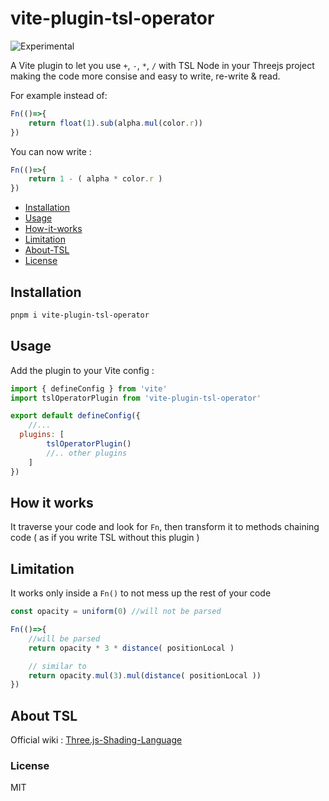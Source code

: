 # vite-plugin-tsl-operator

![Experimental](https://img.shields.io/badge/Experimental-true-orange)

A Vite plugin to let you use `+`, `-`, `*`, `/` with TSL Node in your Threejs project making the code more consise and easy to write, re-write & read.

For example instead of:

```js
Fn(()=>{
	return float(1).sub(alpha.mul(color.r))
})
```

You can now write : 
```js
Fn(()=>{
	return 1 - ( alpha * color.r )
})
```

- [Installation](#installation)
- [Usage](#usage)
- [How-it-works](#how-it-works)
- [Limitation](#limitation)
- [About-TSL](#About)
- [License](#license)

## Installation 

```bash
pnpm i vite-plugin-tsl-operator
```

## Usage 

Add the plugin to your Vite config :
```js
import { defineConfig } from 'vite'
import tslOperatorPlugin from 'vite-plugin-tsl-operator'

export default defineConfig({
	//...
  plugins: [
		tslOperatorPlugin()
		//.. other plugins
	]
})
```


## How it works

It traverse your code and look for `Fn`, then transform it to methods chaining code ( as if you write TSL without this plugin ) 

## Limitation

It works only inside a `Fn()` to not mess up the rest of your code
```js
const opacity = uniform(0) //will not be parsed

Fn(()=>{
	//will be parsed
	return opacity * 3 * distance( positionLocal ) 

	// similar to
	return opacity.mul(3).mul(distance( positionLocal ))
})
```

## About TSL

Official wiki : [Three.js-Shading-Language](https://github.com/mrdoob/three.js/wiki/Three.js-Shading-Language)

### License

MIT